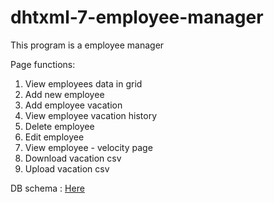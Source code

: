 # dhtxml-7-employee-manager

This program is a employee manager </br>

Page functions:

1. View employees data in grid </br>
2. Add new employee </br>
3. Add employee vacation </br>
4. View employee vacation history </br>
5. Delete employee </br>
5. Edit employee </br>
6. View employee - velocity page</br>
7. Download vacation csv</br>
8. Upload vacation csv</br>

DB schema : [Here](https://github.com/SkarlexDev/dhtxml-7-employee-manager/blob/main/src/main/webapp/static/fake-data/data)
